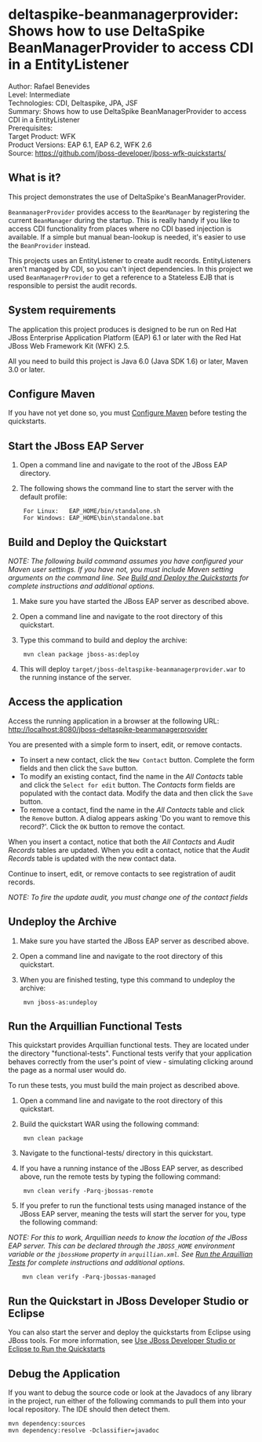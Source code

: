 deltaspike-beanmanagerprovider: Shows how to use DeltaSpike BeanManagerProvider to access CDI in a EntityListener
======================================================
Author: Rafael Benevides  
Level: Intermediate  
Technologies: CDI, Deltaspike, JPA, JSF  
Summary: Shows how to use DeltaSpike BeanManagerProvider to access CDI in a EntityListener  
Prerequisites:   
Target Product: WFK  
Product Versions: EAP 6.1, EAP 6.2, WFK 2.6  
Source: <https://github.com/jboss-developer/jboss-wfk-quickstarts/>  

What is it?
-----------

This project demonstrates the use of DeltaSpike's BeanManagerProvider.  

`BeanmanagerProvider` provides access to the `BeanManager` by registering the current `BeanManager` during the startup. This is really handy if you like to access CDI functionality from places where no CDI based injection is available. If a simple but manual bean-lookup is needed, it's easier to use the `BeanProvider` instead. 

This projects uses an EntityListener to create audit records. EntityListeners aren't managed by CDI, so you can't inject dependencies. In this project we used `BeanManagerProvider` to get a reference to a Stateless EJB that is responsible to persist the audit records.


System requirements
-------------------

The application this project produces is designed to be run on Red Hat JBoss Enterprise Application Platform (EAP) 6.1 or later with the Red Hat JBoss Web Framework Kit (WFK) 2.5.

All you need to build this project is Java 6.0 (Java SDK 1.6) or later, Maven 3.0 or later.

 
Configure Maven
---------------

If you have not yet done so, you must [Configure Maven](../README.md#configure-maven) before testing the quickstarts.


Start the JBoss EAP Server
-------------------------

1. Open a command line and navigate to the root of the JBoss EAP directory.
2. The following shows the command line to start the server with the default profile:

        For Linux:   EAP_HOME/bin/standalone.sh
        For Windows: EAP_HOME\bin\standalone.bat


Build and Deploy the Quickstart
-------------------------

_NOTE: The following build command assumes you have configured your Maven user settings. If you have not, you must include Maven setting arguments on the command line. See [Build and Deploy the Quickstarts](../README.md#build-and-deploy-the-quickstarts) for complete instructions and additional options._

1. Make sure you have started the JBoss EAP server as described above.
2. Open a command line and navigate to the root directory of this quickstart.
3. Type this command to build and deploy the archive:

        mvn clean package jboss-as:deploy
4. This will deploy `target/jboss-deltaspike-beanmanagerprovider.war` to the running instance of the server.
 
Access the application
---------------------

Access the running application in a browser at the following URL:  <http://localhost:8080/jboss-deltaspike-beanmanagerprovider>

You are presented with a simple form to insert, edit, or remove contacts.

- To insert a new contact, click the `New Contact` button. Complete the form fields and then click the `Save` button.
- To modify an existing contact, find the name in the *All Contacts* table and click the `Select for edit` button. The *Contacts* form fields are populated with the contact data. Modify the data and then click the `Save` button.
- To remove a contact, find the name in the *All Contacts* table and click the `Remove` button. A dialog appears asking 'Do you want to remove this record?'. Click the `OK` button to remove the contact.

When you insert a contact, notice that both the *All Contacts* and *Audit Records* tables are updated.
When you edit a contact, notice that the *Audit Records* table is updated with the new contact data.

Continue to insert, edit, or remove contacts to see registration of audit records.
        
_NOTE: To fire the update audit, you must change one of the contact fields_

        
Undeploy the Archive
--------------------

1. Make sure you have started the JBoss EAP server as described above.
2. Open a command line and navigate to the root directory of this quickstart.
3. When you are finished testing, type this command to undeploy the archive:

        mvn jboss-as:undeploy

Run the Arquillian Functional Tests
-----------------------------------

This quickstart provides Arquillian functional tests. They are located under the directory "functional-tests". Functional tests verify that your application behaves correctly from the user's point of view - simulating clicking around the page as a normal user would do.

To run these tests, you must build the main project as described above.

1. Open a command line and navigate to the root directory of this quickstart.
2. Build the quickstart WAR using the following command:

        mvn clean package

3. Navigate to the functional-tests/ directory in this quickstart.
4. If you have a running instance of the JBoss EAP server, as described above, run the remote tests by typing the following command:

        mvn clean verify -Parq-jbossas-remote

5. If you prefer to run the functional tests using managed instance of the JBoss EAP server, meaning the tests will start the server for you, type the following command:

_NOTE: For this to work, Arquillian needs to know the location of the JBoss EAP server. This can be declared through the `JBOSS_HOME` environment variable or the `jbossHome` property in `arquillian.xml`. See [Run the Arquillian Tests](../README.md#run-the-arquillian-tests) for complete instructions and additional options._

        mvn clean verify -Parq-jbossas-managed

Run the Quickstart in JBoss Developer Studio or Eclipse
-------------------------------------

You can also start the server and deploy the quickstarts from Eclipse using JBoss tools. For more information, see [Use JBoss Developer Studio or Eclipse to Run the Quickstarts](../README.md#use-jboss-developer-studio-or-eclipse-to-run-the-quickstarts) 

Debug the Application
------------------------------------

If you want to debug the source code or look at the Javadocs of any library in the project, run either of the following commands to pull them into your local repository. The IDE should then detect them.

    mvn dependency:sources
    mvn dependency:resolve -Dclassifier=javadoc
